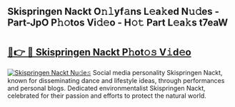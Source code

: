 ## Skispringen Nackt O𝚗𝚕yf𝚊ns L𝚎a𝚔ed N𝚞𝚍es - Part-JpO P𝚑𝚘tos Vi𝚍𝚎o - H𝚘𝚝 Part L𝚎a𝚔s t7eaW

# <h2><a href="http://kfeb8r8.oniu.top/?m=Skispringen+Nackt">🔗👉 🔴 Skispringen Nackt P𝚑ot𝚘𝚜 V𝚒d𝚎o</a></h2>

[![Skispringen Nackt Nu𝚍e𝚜](https://i.imgur.com/0qMVB7G.gif)](http://kfeb8r8.oniu.top/?m=Skispringen+Nackt)
Social media personality Skispringen Nackt, known for disseminating dance and lifestyle ideas, through performances and personal blogs. Dedicated environmentalist Skispringen Nackt, celebrated for their passion and efforts to protect the natural world.  
